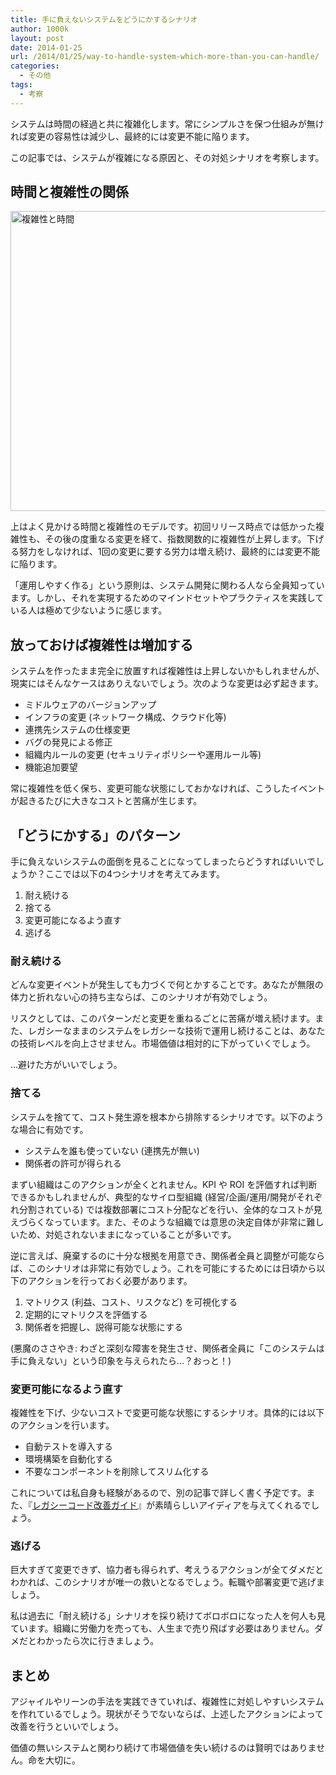 ```yaml
---
title: 手に負えないシステムをどうにかするシナリオ
author: 1000k
layout: post
date: 2014-01-25
url: /2014/01/25/way-to-handle-system-which-more-than-you-can-handle/
categories:
  - その他
tags:
  - 考察
---
```

システムは時間の経過と共に複雑化します。常にシンプルさを保つ仕組みが無ければ変更の容易性は減少し、最終的には変更不能に陥ります。

この記事では、システムが複雑になる原因と、その対処シナリオを考察します。

<!--more-->

## 時間と複雑性の関係

<img src="http://blog.1000k.net/wp-content/uploads/complexity_by_time.png" alt="複雑性と時間" width="640" height="480" />

上はよく見かける時間と複雑性のモデルです。初回リリース時点では低かった複雑性も、その後の度重なる変更を経て、指数関数的に複雑性が上昇します。下げる努力をしなければ、1回の変更に要する労力は増え続け、最終的には変更不能に陥ります。

「運用しやすく作る」という原則は、システム開発に関わる人なら全員知っています。しかし、それを実現するためのマインドセットやプラクティスを実践している人は極めて少ないように感じます。

## 放っておけば複雑性は増加する

システムを作ったまま完全に放置すれば複雑性は上昇しないかもしれませんが、現実にはそんなケースはありえないでしょう。次のような変更は必ず起きます。

  * ミドルウェアのバージョンアップ
  * インフラの変更 (ネットワーク構成、クラウド化等)
  * 連携先システムの仕様変更
  * バグの発見による修正
  * 組織内ルールの変更 (セキュリティポリシーや運用ルール等)
  * 機能追加要望

常に複雑性を低く保ち、変更可能な状態にしておかなければ、こうしたイベントが起きるたびに大きなコストと苦痛が生じます。

## 「どうにかする」のパターン

手に負えないシステムの面倒を見ることになってしまったらどうすればいいでしょうか？ここでは以下の4つシナリオを考えてみます。

  1. 耐え続ける
  2. 捨てる
  3. 変更可能になるよう直す
  4. 逃げる

### 耐え続ける

どんな変更イベントが発生しても力づくで何とかすることです。あなたが無限の体力と折れない心の持ち主ならば、このシナリオが有効でしょう。

リスクとしては、このパターンだと変更を重ねるごとに苦痛が増え続けます。また、レガシーなままのシステムをレガシーな技術で運用し続けることは、あなたの技術レベルを向上させません。市場価値は相対的に下がっていくでしょう。

…避けた方がいいでしょう。

### 捨てる

システムを捨てて、コスト発生源を根本から排除するシナリオです。以下のような場合に有効です。

  * システムを誰も使っていない (連携先が無い)
  * 関係者の許可が得られる

まずい組織はこのアクションが全くとれません。KPI や ROI を評価すれば判断できるかもしれませんが、典型的なサイロ型組織 (経営/企画/運用/開発がそれぞれ分割されている) では複数部署にコスト分配などを行い、全体的なコストが見えづらくなっています。また、そのような組織では意思の決定自体が非常に難しいため、対処されないままになっていることが多いです。

逆に言えば、廃棄するのに十分な根拠を用意でき、関係者全員と調整が可能ならば、このシナリオは非常に有効でしょう。これを可能にするためには日頃から以下のアクションを行っておく必要があります。

  1. マトリクス (利益、コスト、リスクなど) を可視化する
  2. 定期的にマトリクスを評価する
  3. 関係者を把握し、説得可能な状態にする

(悪魔のささやき: わざと深刻な障害を発生させ、関係者全員に「このシステムは手に負えない」という印象を与えられたら…？おっと！)

### 変更可能になるよう直す

複雑性を下げ、少ないコストで変更可能な状態にするシナリオ。具体的には以下のアクションを行います。

  * 自動テストを導入する
  * 環境構築を自動化する
  * 不要なコンポーネントを削除してスリム化する

これについては私自身も経験があるので、別の記事で詳しく書く予定です。また、『[レガシーコード改善ガイド](http://www.amazon.co.jp/gp/product/4798116831/ref=as_li_ss_tl?ie=UTF8&camp=247&creative=7399&creativeASIN=4798116831&linkCode=as2&tag=1000k-22)』が素晴らしいアイディアを与えてくれるでしょう。

### 逃げる

巨大すぎて変更できず、協力者も得られず、考えうるアクションが全てダメだとわかれば、このシナリオが唯一の救いとなるでしょう。転職や部署変更で逃げましょう。

私は過去に「耐え続ける」シナリオを採り続けてボロボロになった人を何人も見ています。組織に労働力を売っても、人生まで売り飛ばす必要はありません。ダメだとわかったら次に行きましょう。

## まとめ

アジャイルやリーンの手法を実践できていれば、複雑性に対処しやすいシステムを作れているでしょう。現状がそうでないならば、上述したアクションによって改善を行うといいでしょう。

価値の無いシステムと関わり続けて市場価値を失い続けるのは賢明ではありません。命を大切に。